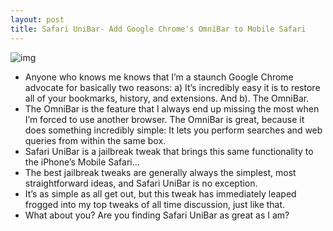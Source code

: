 ```yaml
---
layout: post
title: Safari UniBar- Add Google Chrome's OmniBar to Mobile Safari
---
```

![img](http://media.idownloadblog.com/wp-content/uploads/2011/10/Safari-UniBar.png)
* Anyone who knows me knows that I’m a staunch Google Chrome advocate for basically two reasons: a) It’s incredibly easy it is to restore all of your bookmarks, history, and extensions. And b). The OmniBar.
* The OmniBar is the feature that I always end up missing the most when I’m forced to use another browser. The OmniBar is great, because it does something incredibly simple: It lets you perform searches and web queries from within the same box.
* Safari UniBar is a jailbreak tweak that brings this same functionality to the iPhone’s Mobile Safari…
* The best jailbreak tweaks are generally always the simplest, most straightforward ideas, and Safari UniBar is no exception.
* It’s as simple as all get out, but this tweak has immediately leaped frogged into my top tweaks of all time discussion, just like that.
* What about you? Are you finding Safari UniBar as great as I am?

